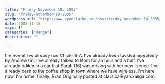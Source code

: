 ```yaml
---
title: "Friday November 18, 2005"
slug: "friday-november-18-2005"
wordpress_url: "http://www.ryanclarke.net/post/friday-november-18-2005/"
date: 2005-11-18
tags: []
categories: ["Xanga"]
description: ""

---
```


I'm home!
 I've already had Chick-fil-A.
 I've already been tackled repeatedly by Andrew (6).
 I've already talked to Mom for an hour and a half.
 I've already ridden in a car that Sarah (16) was driving with her new licence.
 I've already been to the coffee shop in town where we have wireless. I'm here now.
 I'm home, finally.
 Ryan
Originally posted at classicalRyan.xanga.com
